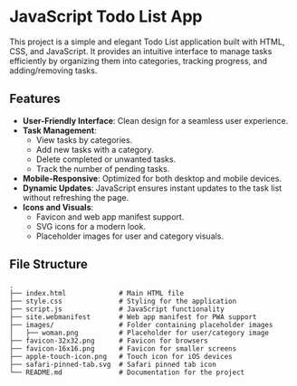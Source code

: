 # JavaScript Todo List App

This project is a simple and elegant Todo List application built with HTML, CSS, and JavaScript. It provides an intuitive interface to manage tasks efficiently by organizing them into categories, tracking progress, and adding/removing tasks.

## Features

- **User-Friendly Interface**: Clean design for a seamless user experience.
- **Task Management**:
  - View tasks by categories.
  - Add new tasks with a category.
  - Delete completed or unwanted tasks.
  - Track the number of pending tasks.
- **Mobile-Responsive**: Optimized for both desktop and mobile devices.
- **Dynamic Updates**: JavaScript ensures instant updates to the task list without refreshing the page.
- **Icons and Visuals**:
  - Favicon and web app manifest support.
  - SVG icons for a modern look.
  - Placeholder images for user and category visuals.

## File Structure

```plaintext
.
├── index.html             # Main HTML file
├── style.css              # Styling for the application
├── script.js              # JavaScript functionality
├── site.webmanifest       # Web app manifest for PWA support
├── images/                # Folder containing placeholder images
│   ├── woman.png          # Placeholder for user/category image
├── favicon-32x32.png      # Favicon for browsers
├── favicon-16x16.png      # Favicon for smaller screens
├── apple-touch-icon.png   # Touch icon for iOS devices
├── safari-pinned-tab.svg  # Safari pinned tab icon
└── README.md              # Documentation for the project
